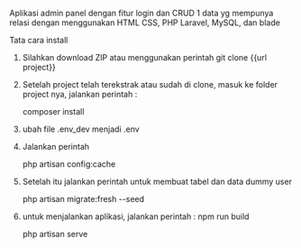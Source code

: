 Aplikasi admin panel dengan fitur login dan CRUD 1 data yg mempunya relasi dengan menggunakan HTML CSS, PHP Laravel, MySQL, dan blade

Tata cara install 
1. Silahkan download ZIP atau menggunakan perintah git clone {{url project}} 
2. Setelah project telah terekstrak atau sudah di clone, masuk ke folder project nya, jalankan perintah :
  
   composer install
   
3. ubah file .env_dev menjadi .env
4. Jalankan perintah

   php artisan config:cache
   
5. Setelah itu jalankan perintah untuk membuat tabel dan data dummy user

   php artisan migrate:fresh --seed
   
6. untuk menjalankan aplikasi, jalankan perintah :
   npm run build

   php artisan serve
